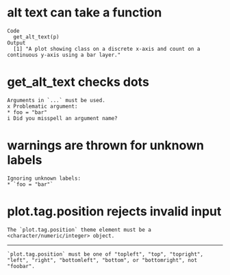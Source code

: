 # alt text can take a function

    Code
      get_alt_text(p)
    Output
      [1] "A plot showing class on a discrete x-axis and count on a continuous y-axis using a bar layer."

# get_alt_text checks dots

    Arguments in `...` must be used.
    x Problematic argument:
    * foo = "bar"
    i Did you misspell an argument name?

# warnings are thrown for unknown labels

    Ignoring unknown labels:
    * `foo = "bar"`

# plot.tag.position rejects invalid input

    The `plot.tag.position` theme element must be a <character/numeric/integer> object.

---

    `plot.tag.position` must be one of "topleft", "top", "topright", "left", "right", "bottomleft", "bottom", or "bottomright", not "foobar".


